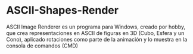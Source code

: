 # ASCII-Shapes-Render
ASCII Image Renderer es un programa para Windows, creado por hobby, que crea representaciones en ASCII de figuras en 3D (Cubo, Esfera y un Cono), aplicado rotaciones como parte de la animación y lo muestra en la consola de comandos (CMD)
